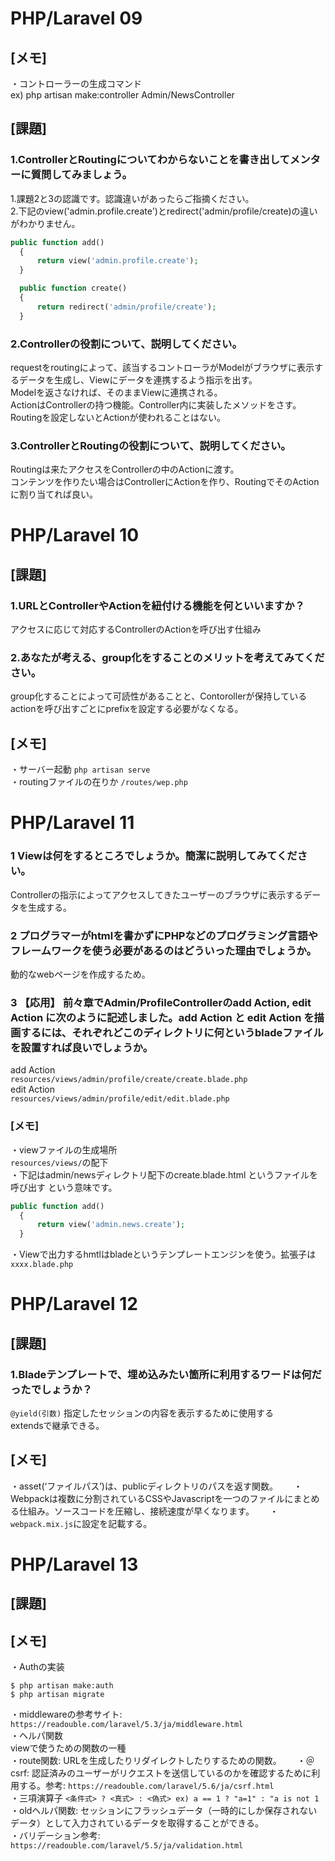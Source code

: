 # PHP/Laravel 09  
## [メモ]  
・コントローラーの生成コマンド  
ex) php artisan make:controller Admin/NewsController


## [課題]  
### 1.ControllerとRoutingについてわからないことを書き出してメンターに質問してみましょう。  
1.課題2と3の認識です。認識違いがあったらご指摘ください。  
2.下記のview('admin.profile.create')とredirect('admin/profile/create)の違いがわかりません。

```php
public function add()
  {
      return view('admin.profile.create');
  }

  public function create()
  {
      return redirect('admin/profile/create');
  }
```

### 2.Controllerの役割について、説明してください。  
requestをroutingによって、該当するコントローラがModelがブラウザに表示するデータを生成し、Viewにデータを連携するよう指示を出す。  
Modelを返さなければ、そのままViewに連携される。  
ActionはControllerの持つ機能。Controller内に実装したメソッドをさす。  
Routingを設定しないとActionが使われることはない。  

### 3.ControllerとRoutingの役割について、説明してください。  
Routingは来たアクセスをControllerの中のActionに渡す。  
コンテンツを作りたい場合はControllerにActionを作り、RoutingでそのActionに割り当てれば良い。  

# PHP/Laravel 10
## [課題]
### 1.URLとControllerやActionを紐付ける機能を何といいますか？

アクセスに応じて対応するControllerのActionを呼び出す仕組み

### 2.あなたが考える、group化をすることのメリットを考えてみてください。

group化することによって可読性があることと、Contorollerが保持しているactionを呼び出すごとにprefixを設定する必要がなくなる。

## [メモ]
・サーバー起動 `php artisan serve`  
・routingファイルの在りか `/routes/wep.php`  

# PHP/Laravel 11  
### 1 Viewは何をするところでしょうか。簡潔に説明してみてください。  

Controllerの指示によってアクセスしてきたユーザーのブラウザに表示するデータを生成する。  

### 2 プログラマーがhtmlを書かずにPHPなどのプログラミング言語やフレームワークを使う必要があるのはどういった理由でしょうか。  

動的なwebページを作成するため。  

### 3 【応用】 前々章でAdmin/ProfileControllerのadd Action, edit Action に次のように記述しました。add Action と edit Action を描画するには、それぞれどこのディレクトリに何というbladeファイルを設置すれば良いでしょうか。  

add Action  
`resources/views/admin/profile/create/create.blade.php`  
edit Action  
`resources/views/admin/profile/edit/edit.blade.php`  

### [メモ]
・viewファイルの生成場所  
`resources/views/`の配下  
・下記はadmin/newsディレクトリ配下のcreate.blade.html というファイルを呼び出す という意味です。  
```php
public function add()
  {
      return view('admin.news.create');
  }
```  
・Viewで出力するhmtlはbladeというテンプレートエンジンを使う。拡張子は`xxxx.blade.php`  

# PHP/Laravel 12  

## [課題]   
### 1.Bladeテンプレートで、埋め込みたい箇所に利用するワードは何だったでしょうか？   
`@yield(引数)` 指定したセッションの内容を表示するために使用する  
extendsで継承できる。　　

## [メモ]  
・asset(‘ファイルパス’)は、publicディレクトリのパスを返す関数。　　
・Webpackは複数に分割されているCSSやJavascriptを一つのファイルにまとめる仕組み。ソースコードを圧縮し、接続速度が早くなります。　　
・`webpack.mix.js`に設定を記載する。　　

# PHP/Laravel 13  

## [課題]  

## [メモ]  
・Authの実装  
```
$ php artisan make:auth
$ php artisan migrate
```  

・middlewareの参考サイト: `https://readouble.com/laravel/5.3/ja/middleware.html`  
・ヘルパ関数  
  viewで使うための関数の一種  
・route関数: URLを生成したりリダイレクトしたりするための関数。　　
・＠csrf: 認証済みのユーザーがリクエストを送信しているのかを確認するために利用する。参考: `https://readouble.com/laravel/5.6/ja/csrf.html`  
・三項演算子
`<条件式> ? <真式> : <偽式> ex) a == 1 ? "a=1" : "a is not 1`  
・oldヘルパ関数: セッションにフラッシュデータ（一時的にしか保存されないデータ）として入力されているデータを取得することができる。  
・バリデーション参考: `https://readouble.com/laravel/5.5/ja/validation.html`






